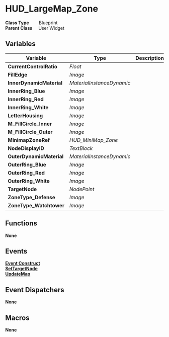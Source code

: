 # HUD_LargeMap_Zone 


**Class Type**&nbsp; &nbsp; &nbsp; &nbsp; Blueprint  
**Parent Class** &nbsp; &nbsp; User Widget  

## Variables
|Variable                   |Type                       |Description    |
|---------------------------|---------------------------|---------------|
|**CurrentControlRatio**    |*Float*                    ||
|**FillEdge**               |*Image*                    ||
|**InnerDynamicMaterial**   |*MaterialInstanceDynamic*  ||
|**InnerRing_Blue**         |*Image*                    ||
|**InnerRing_Red**          |*Image*                    ||
|**InnerRing_White**        |*Image*                    ||
|**LetterHousing**          |*Image*                    ||
|**M_FillCircle_Inner**     |*Image*                    ||
|**M_FillCircle_Outer**     |*Image*                    ||
|**MinimapZoneRef**         |*HUD_MiniMap_Zone*         ||
|**NodeDisplayID**          |*TextBlock*                ||
|**OuterDynamicMaterial**   |*MaterialInstanceDynamic*  ||
|**OuterRing_Blue**         |*Image*                    ||
|**OuterRing_Red**          |*Image*                    ||
|**OuterRing_White**        |*Image*                    ||
|**TargetNode**             |*NodePoint*                ||
|**ZoneType_Defense**       |*Image*                    ||
|**ZoneType_Watchtower**    |*Image*                    ||

## Functions
**None**  

## Events
[**Event Construct**](../../Events/Construct.md)  
[**SetTargetNode**](../../Events/SetTargetNode.md)  
[**UpdateMap**](../../Events/UpdateMap_HUD_LargeMap_Zone.md)  

## Event Dispatchers
**None**  

## Macros
**None**  